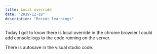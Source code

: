 ```yaml
---
title: Local override
date: "2019-12-18"
description: "Recent learnings"
---
```

Today I got to know there is local override in the chrome browser.I could add console.logs to the code running on the server.

There is autosave in the visual studio code. 